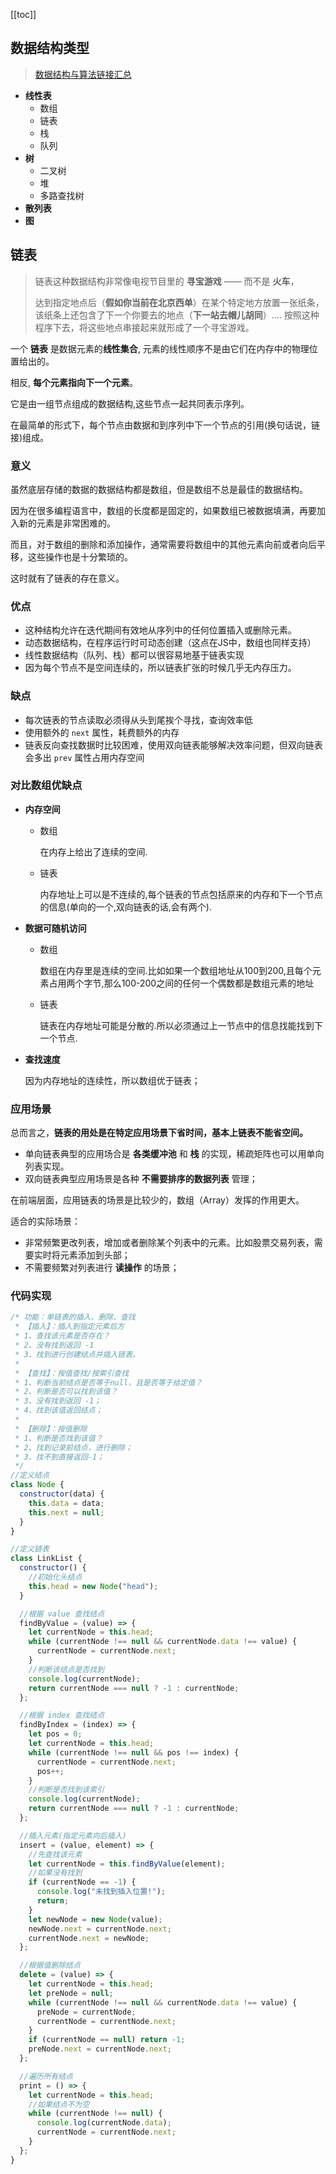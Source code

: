 [[toc]]



## 数据结构类型
> [数据结构与算法链接汇总](https://zhuanlan.zhihu.com/p/137041568)

- **线性表**
  - 数组
  - 链表
  - 栈
  - 队列
- **树**
  - 二叉树
  - 堆
  - 多路查找树
- **散列表**
- **图**



## 链表

> 链表这种数据结构非常像电视节目里的 **寻宝游戏** —— 而不是 **火车**，
>
> 达到指定地点后（**假如你当前在北京西单**）在某个特定地方放置一张纸条，该纸条上还包含了下一个你要去的地点（**下一站去帽儿胡同**）.... 按照这种程序下去，将这些地点串接起来就形成了一个寻宝游戏。

一个 **链表** 是数据元素的**线性集合**, 元素的线性顺序不是由它们在内存中的物理位置给出的。 

相反, **每个元素指向下一个元素**。

它是由一组节点组成的数据结构,这些节点一起共同表示序列。

在最简单的形式下，每个节点由数据和到序列中下一个节点的引用(换句话说，链接)组成。



### 意义

虽然底层存储的数据的数据结构都是数组，但是数组不总是最佳的数据结构。

因为在很多编程语言中，数组的长度都是固定的，如果数组已被数据填满，再要加入新的元素是非常困难的。

而且，对于数组的删除和添加操作，通常需要将数组中的其他元素向前或者向后平移，这些操作也是十分繁琐的。

这时就有了链表的存在意义。

### 优点

- 这种结构允许在迭代期间有效地从序列中的任何位置插入或删除元素。
- 动态数据结构，在程序运行时可动态创建（这点在JS中，数组也同样支持）
- 线性数据结构（队列、栈）都可以很容易地基于链表实现
- 因为每个节点不是空间连续的，所以链表扩张的时候几乎无内存压力。

### 缺点

- 每次链表的节点读取必须得从头到尾挨个寻找，查询效率低
- 使用额外的 `next` 属性，耗费额外的内存
- 链表反向查找数据时比较困难，使用双向链表能够解决效率问题，但双向链表会多出 `prev` 属性占用内存空间



### 对比数组优缺点

- **内存空间**

  - 数组

    在内存上给出了连续的空间.

  - 链表

    内存地址上可以是不连续的,每个链表的节点包括原来的内存和下一个节点的信息(单向的一个,双向链表的话,会有两个). 
  
- **数据可随机访问**

  - 数组

    数组在内存里是连续的空间.比如如果一个数组地址从100到200,且每个元素占用两个字节,那么100-200之间的任何一个偶数都是数组元素的地址

  - 链表

    链表在内存地址可能是分散的.所以必须通过上一节点中的信息找能找到下一个节点.

- **查找速度**

  因为内存地址的连续性，所以数组优于链表；



### 应用场景

总而言之，**链表的用处是在特定应用场景下省时间，基本上链表不能省空间。**

- 单向链表典型的应用场合是 **各类缓冲池** 和 **栈** 的实现，稀疏矩阵也可以用单向列表实现。
- 双向链表典型应用场景是各种 **不需要排序的数据列表** 管理；

在前端层面，应用链表的场景是比较少的，数组（Array）发挥的作用更大。

适合的实际场景：

- 非常频繁更改列表，增加或者删除某个列表中的元素。比如股票交易列表，需要实时将元素添加到头部；
- 不需要频繁对列表进行 **读操作** 的场景；

### 代码实现

```javascript
/* 功能：单链表的插入、删除、查找
 * 【插入】：插入到指定元素后方
 * 1、查找该元素是否存在？
 * 2、没有找到返回 -1
 * 3、找到进行创建结点并插入链表。
 *
 * 【查找】：按值查找/按索引查找
 * 1、判断当前结点是否等于null，且是否等于给定值？
 * 2、判断是否可以找到该值？
 * 3、没有找到返回 -1；
 * 4、找到该值返回结点；
 *
 * 【删除】：按值删除
 * 1、判断是否找到该值？
 * 2、找到记录前结点，进行删除；
 * 3、找不到直接返回-1；
 */
//定义结点
class Node {
  constructor(data) {
    this.data = data;
    this.next = null;
  }
}

//定义链表
class LinkList {
  constructor() {
    //初始化头结点
    this.head = new Node("head");
  }

  //根据 value 查找结点
  findByValue = (value) => {
    let currentNode = this.head;
    while (currentNode !== null && currentNode.data !== value) {
      currentNode = currentNode.next;
    }
    //判断该结点是否找到
    console.log(currentNode);
    return currentNode === null ? -1 : currentNode;
  };

  //根据 index 查找结点
  findByIndex = (index) => {
    let pos = 0;
    let currentNode = this.head;
    while (currentNode !== null && pos !== index) {
      currentNode = currentNode.next;
      pos++;
    }
    //判断是否找到该索引
    console.log(currentNode);
    return currentNode === null ? -1 : currentNode;
  };

  //插入元素(指定元素向后插入)
  insert = (value, element) => {
    //先查找该元素
    let currentNode = this.findByValue(element);
    //如果没有找到
    if (currentNode == -1) {
      console.log("未找到插入位置!");
      return;
    }
    let newNode = new Node(value);
    newNode.next = currentNode.next;
    currentNode.next = newNode;
  };

  //根据值删除结点
  delete = (value) => {
    let currentNode = this.head;
    let preNode = null;
    while (currentNode !== null && currentNode.data !== value) {
      preNode = currentNode;
      currentNode = currentNode.next;
    }
    if (currentNode == null) return -1;
    preNode.next = currentNode.next;
  };

  //遍历所有结点
  print = () => {
    let currentNode = this.head;
    //如果结点不为空
    while (currentNode !== null) {
      console.log(currentNode.data);
      currentNode = currentNode.next;
    }
  };
}

```

